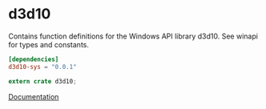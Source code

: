 # d3d10 #
Contains function definitions for the Windows API library d3d10. See winapi for types and constants.

```toml
[dependencies]
d3d10-sys = "0.0.1"
```

```rust
extern crate d3d10;
```

[Documentation](https://retep998.github.io/doc/d3d10/)
